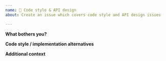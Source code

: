 ```yaml
---
name: 📝 Code style & API design
about: Create an issue which covers code style and API design issues

---
```


**What bothers you?**<br>
<!-- A brief description what part of the API is bothering you. -->


**Code style / implementation alternatives**<br>
<!-- 
A clear and concise description how an alternative would look like.
It would definitely be helpful providing code snippets. 
-->


**Additional context**<br>
<!-- Add any other context about the issue here. -->
